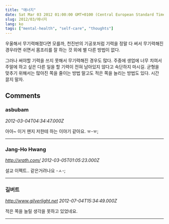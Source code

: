 ```yaml
---
title: "에너지"
date: Sat Mar 03 2012 01:00:00 GMT+0100 (Central European Standard Time)
slug: 2012/03/에너지
lang: ko
tags: ["mental-health", "self-care", "thoughts"]
---
```


우울해서 무기력해졌다면 모를까, 천진반의 기공포처럼 기력을 정말 다 써서 무기력해진 경우라면 쉬면서 몸조리를 잘 하는 것 외에 별 다른 방법이 없다.

그러나 써야할 기력을 쓰지 못해서 무기력해진 경우도 많다. 주중에 생업에 너무 치여서 주말에 하고 싶은 다른 일을 할 기력이 전혀 남아있지 않다고 속단하지 마시길. 균형을 맞추기 위해서는 많아진 쪽을 줄이는 방법 말고도 적은 쪽을 늘리는 방법도 있다. 시간 끌지 말자.

## Comments

### asbubam
*2012-03-04T04:34:47.000Z*

아아~ 이거 왠지 저한테 하는 이야기 같아요. ㅠ-ㅠ;

---

### Jang-Ho Hwang
*http://xrath.com/*
*2012-03-05T01:05:23.000Z*

설교 이펙트.. 같은거려나요 -ㅅ-;

---

### 길버트
*http://www.gilverlight.net*
*2012-07-04T15:34:49.000Z*

적은 쪽을 늘릴 생각을 못하고 있었네요.

---

